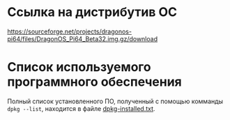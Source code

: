# Ссылка на дистрибутив ОС
https://sourceforge.net/projects/dragonos-pi64/files/DragonOS_Pi64_Beta32.img.gz/download

# Список используемого программного обеспечения

Полный список установленного ПО, полученный с помощью комманды `dpkg --list`, находится в файле [dpkg-installed.txt](./dpkg-installed.txt).
